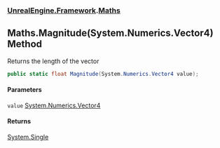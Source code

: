 ### [UnrealEngine.Framework](./UnrealEngine-Framework.md 'UnrealEngine.Framework').[Maths](./Maths.md 'UnrealEngine.Framework.Maths')
## Maths.Magnitude(System.Numerics.Vector4) Method
Returns the length of the vector  
```csharp
public static float Magnitude(System.Numerics.Vector4 value);
```
#### Parameters
<a name='UnrealEngine-Framework-Maths-Magnitude(System-Numerics-Vector4)-value'></a>
`value` [System.Numerics.Vector4](https://docs.microsoft.com/en-us/dotnet/api/System.Numerics.Vector4 'System.Numerics.Vector4')  
  
#### Returns
[System.Single](https://docs.microsoft.com/en-us/dotnet/api/System.Single 'System.Single')  
